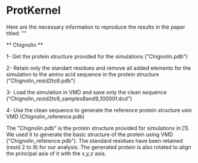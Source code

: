 # ProtKernel
Here are the necessary information to reproduce the results in the paper titled: ""

** Chignolin **

1- Get the protein structure provided for the simulations ("Chignolin.pdb")

2- Retain only the standart residues and remove all added elements for the simulation to the amino acid sequence in the protein structure ("Chignolin_resid2to9.pdb")

3- Load the simulation in VMD and save only the clean sequence ("Chignolin_resid2to9_samples8and9_10000f.dcd")

4- Use the clean sequence to generate the reference protein structure usin VMD (Chignolin_reference.pdb)


The "Chignolin.pdb" is the protein structure provided for simulations in [1]. We used it to generate the basic structure of the protein using VMD ("Chignolin_reference.pdb"). The standard residues have been retained (resid 2 to 9) for our analysis. The generated protein is also rotated to align the principal axis of it with the x,y,z axis.
